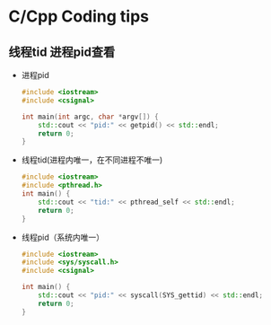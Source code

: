# C/Cpp Coding tips

## 线程tid 进程pid查看

- 进程pid

    ```c++
    #include <iostream>
    #include <csignal>
    
    int main(int argc, char *argv[]) {
        std::cout << "pid:" << getpid() << std::endl;
        return 0;
    }
    ```

- 线程tid(进程内唯一，在不同进程不唯一)

  ```c++
  #include <iostream>
  #include <pthread.h>
  int main() {
      std::cout << "tid:" << pthread_self << std::endl;
      return 0;
  }
  ```
  

- 线程pid（系统内唯一）

  ```c++
  #include <iostream>
  #include <sys/syscall.h>
  #include <csignal>
  
  int main() {
      std::cout << "pid:" << syscall(SYS_gettid) << std::endl;
      return 0;
  }
  ```

  
